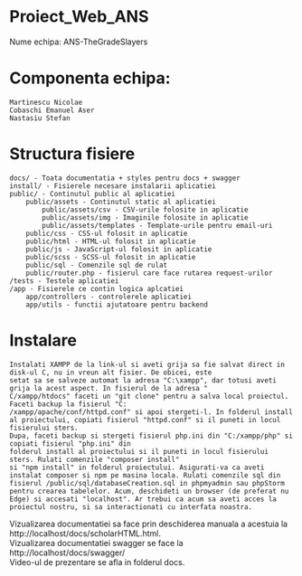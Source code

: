 # Proiect_Web_ANS

Nume echipa: ANS-TheGradeSlayers

# Componenta echipa:

    Martinescu Nicolae
    Cobaschi Emanuel Aser
    Nastasiu Stefan

# Structura fisiere

    docs/ - Toata documentatia + styles pentru docs + swagger
    install/ - Fisierele necesare instalarii aplicatiei
    public/ - Continutul public al aplicatiei
        public/assets - Continutul static al aplicatiei
            public/assets/csv - CSV-urile folosite in aplicatie
            public/assets/img - Imaginile folosite in aplicatie
            public/assets/templates - Template-urile pentru email-uri
        public/css - CSS-ul folosit in aplicatie
        public/html - HTML-ul folosit in aplicatie
        public/js - JavaScript-ul folosit in aplicatie
        public/scss - SCSS-ul folosit in aplicatie
        public/sql - Comenzile sql de rulat
        public/router.php - fisierul care face rutarea request-urilor
    /tests - Testele aplicatiei   
    /app - Fisierele ce contin logica aplcatiei
        app/controllers - controlerele aplicatiei
        app/utils - functii ajutatoare pentru backend

# Instalare

    Instalati XAMPP de la link-ul si aveti grija sa fie salvat direct in disk-ul C, nu in vreun alt fisier. De obicei, este
    setat sa se salveze automat la adresa "C:\xampp", dar totusi aveti grija la acest aspect. In fisierul de la adresa "
    C/xampp/htdocs" faceti un "git clone" pentru a salva local proiectul. Faceti backup la fisierul "C:
    /xampp/apache/conf/httpd.conf" si apoi stergeti-l. In folderul install al proiectului, copiati fisierul "httpd.conf" si il puneti in locul fisierului sters.
    Dupa, faceti backup si stergeti fisierul php.ini din "C:/xampp/php" si copiati fisierul "php.ini" din
    folderul install al proiectului si il puneti in locul fisierului sters. Rulati comenzile "composer install" 
    si "npm install" in folderul proiectului. Asigurati-va ca aveti instalat composer si npm pe masina locala. Rulati comenzile sql din fisierul /public/sql/databaseCreation.sql in phpmyadmin sau phpStorm pentru crearea tabelelor. Acum, deschideti un browser (de preferat nu Edge) si accesati "localhost". Ar trebui ca acum sa aveti acces la proiectul nostru, si sa interactionati cu interfata noastra.

Vizualizarea documentatiei sa face prin deschiderea manuala a acestuia la http://localhost/docs/scholarHTML.html.
\
Vizualizarea documentatiei swagger se face la http://localhost/docs/swagger/
\
Video-ul de prezentare se afla in folderul docs.
